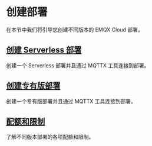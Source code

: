 # 创建部署

在本节中我们将引导您创建不同版本的 EMQX Cloud 部署。

## [创建 Serverless 部署](./serverless.md)
创建一个 Serverless 部署并且通过 MQTTX 工具连接到部署。


## [创建专有版部署](./dedicated.md)
创建一个专有版部署并且通过 MQTTX 工具连接到部署。


## [配额和限制](./restriction.md)
了解不同版本部署的各项配额和限制。